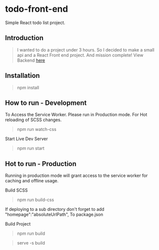 # todo-front-end
Simple React todo list project.

## Introduction

> I wanted to do a project under 3 hours. So I decided to make a small api and a React Front end project. And mission complete!
> View Backend [here](https://github.com/forrestw92/todo-api)

## Installation

> npm install

## How to run - Development
To Access the Service Worker. Please run in Production mode.
For Hot reloading of SCSS changes.
> npm run watch-css

Start Live Dev Server
> npm run start

## Hot to run - Production
Running in production mode will grant access to the service worker for caching and offline usage.

Build SCSS
> npm run build-css

If deploying to a sub directory don't forget to add "homepage":"absoluteUrlPath", To package.json

Build Project
> npm run build
 
> serve -s build
